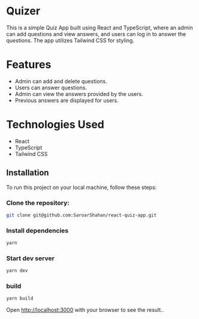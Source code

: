 # Quizer

This is a simple Quiz App built using React and TypeScript, where an admin can add questions and
view answers, and users can log in to answer the questions. The app utilizes Tailwind CSS for
styling.

# Features

- Admin can add and delete questions.
- Users can answer questions.
- Admin can view the answers provided by the users.
- Previous answers are displayed for users.

# Technologies Used

- React
- TypeScript
- Tailwind CSS

## Installation

To run this project on your local machine, follow these steps:

### Clone the repository:

```bash
git clone git@github.com:SaroarShahan/react-quiz-app.git
```

### Install dependencies

```bash
yarn
```

### Start dev server

```bash
yarn dev
```

### build

```bash
yarn build
```

Open [http://localhost:3000](http://localhost:3000) with your browser to see the result..

